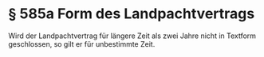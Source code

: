 # § 585a Form des Landpachtvertrags
Wird der Landpachtvertrag für längere Zeit als zwei Jahre nicht in Textform geschlossen, so gilt er für unbestimmte Zeit.